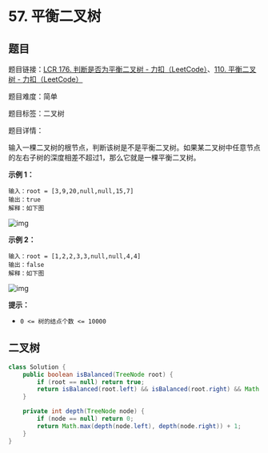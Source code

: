 # 57. 平衡二叉树

## 题目

题目链接：[LCR 176. 判断是否为平衡二叉树 - 力扣（LeetCode）](https://leetcode.cn/problems/ping-heng-er-cha-shu-lcof/description/)、[110. 平衡二叉树 - 力扣（LeetCode）](https://leetcode.cn/problems/balanced-binary-tree/description/)

题目难度：简单

题目标签：二叉树

题目详情：

输入一棵二叉树的根节点，判断该树是不是平衡二叉树。如果某二叉树中任意节点的左右子树的深度相差不超过1，那么它就是一棵平衡二叉树。

**示例 1：**

```
输入：root = [3,9,20,null,null,15,7]
输出：true 
解释：如下图
```

![img](https://pic.leetcode.cn/1695102431-vbmWJn-image.png)

**示例 2：**

```
输入：root = [1,2,2,3,3,null,null,4,4]
输出：false
解释：如下图
```

![img](https://pic.leetcode.cn/1695102434-WlaxCo-image.png)

**提示：**

- `0 <= 树的结点个数 <= 10000`



## 二叉树

``` java
class Solution {
    public boolean isBalanced(TreeNode root) {
        if (root == null) return true;
        return isBalanced(root.left) && isBalanced(root.right) && Math.abs(depth(root.left) - depth(root.right)) <= 1;
    }

    private int depth(TreeNode node) {
        if (node == null) return 0;
        return Math.max(depth(node.left), depth(node.right)) + 1;
    }
}
```
